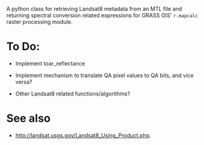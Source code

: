 A python class for retrieving Landsat8 metadata from an MTL file and returning
spectral conversion related expressions for GRASS GIS' `r.mapcalc` raster
processing module.

# To Do:

- Implement toar_reflectance

- Implement mechanism to translate QA pixel values to QA bits, and vice versa?

- Other Landsat8 related functions/algorithms?

# See also

- <http://landsat.usgs.gov/Landsat8_Using_Product.php>.

